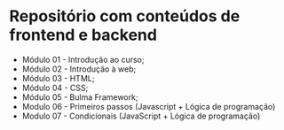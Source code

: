# Repositório com conteúdos de frontend e backend

- Módulo 01 - Introdução ao curso;
- Módulo 02 - Introdução à web;
- Módulo 03 - HTML;
- Módulo 04 - CSS;
- Módulo 05 - Bulma Framework;
- Modulo 06 - Primeiros passos (Javascript + Lógica de programação)
- Modulo 07 - Condicionais (JavaScript + Lógica de programação)
